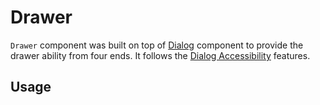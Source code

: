 # Drawer

`Drawer` component was built on top of [Dialog](https://reakit.io/docs/dialog/)
component to provide the drawer ability from four ends. It follows the
[Dialog Accessibility](https://reakit.io/docs/dialog/#accessibility) features.

<!-- INJECT_TOC -->

## Usage

<!-- IMPORT_EXAMPLE src/drawer/stories/templates/DrawerBasicJsx.ts -->

<!-- CODESANDBOX
link_title: Drawer
js: src/drawer/stories/templates/DrawerBasicJsx.ts
deps: ["@emotion/css"]
-->

<!-- INJECT_COMPOSITION src/drawer -->

<!-- INJECT_PROPS src/drawer -->
